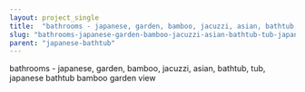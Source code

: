 ```yaml
---
layout: project_single
title:  "bathrooms - japanese, garden, bamboo, jacuzzi, asian, bathtub, tub,  japanese bathtub bamboo garden view"
slug: "bathrooms-japanese-garden-bamboo-jacuzzi-asian-bathtub-tub-japanese-bathtub-bamboo-garden-view"
parent: "japanese-bathtub"
---
```

bathrooms - japanese, garden, bamboo, jacuzzi, asian, bathtub, tub,  japanese bathtub bamboo garden view